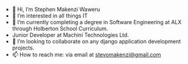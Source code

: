 - 👋 Hi, I’m Stephen Makenzi Waweru
- 👀 I’m interested in all things IT
- 🌱 I’m currently completing a degree in Software Engineering at ALX through Holberton School Curriculum.
- Junior Developer at Machini Technologies Ltd. 
- 💞️ I’m looking to collaborate on any django application development projects.
- 📫 How to reach me: via email at stevomakenzi@gmail.com

<!---
stevomakenzi/stevomakenzi is a ✨ special ✨ repository because its `README.md` (this file) appears on your GitHub profile.
You can click the Preview link to take a look at your changes.
--->
